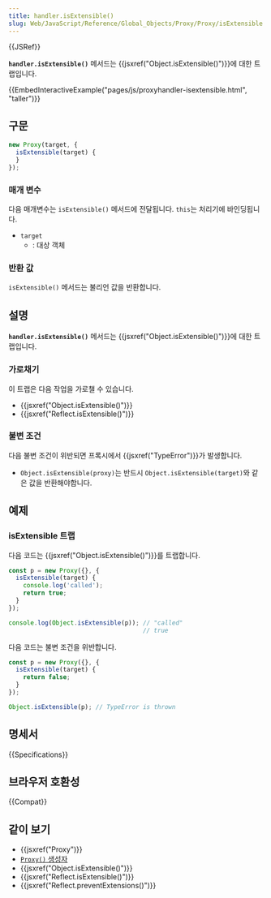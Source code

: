 ```yaml
---
title: handler.isExtensible()
slug: Web/JavaScript/Reference/Global_Objects/Proxy/Proxy/isExtensible
---
```


{{JSRef}}

**`handler.isExtensible()`** 메서드는 {{jsxref("Object.isExtensible()")}}에 대한 트랩입니다.

{{EmbedInteractiveExample("pages/js/proxyhandler-isextensible.html", "taller")}}

## 구문

```js
new Proxy(target, {
  isExtensible(target) {
  }
});
```

### 매개 변수

다음 매개변수는 `isExtensible()` 메서드에 전달됩니다. `this`는 처리기에 바인딩됩니다.

- `target`
  - : 대상 객체

### 반환 값

`isExtensible()` 메서드는 불리언 값을 반환합니다.

## 설명

**`handler.isExtensible()`** 메서드는 {{jsxref("Object.isExtensible()")}}에 대한 트랩입니다.

### 가로채기

이 트랩은 다음 작업을 가로챌 수 있습니다.

- {{jsxref("Object.isExtensible()")}}
- {{jsxref("Reflect.isExtensible()")}}

### 불변 조건

다음 불변 조건이 위반되면 프록시에서 {{jsxref("TypeError")}}가 발생합니다.

- `Object.isExtensible(proxy)`는 반드시 `Object.isExtensible(target)`와 같은 값을 반환해야합니다.

## 예제

### isExtensible 트랩

다음 코드는 {{jsxref("Object.isExtensible()")}}를 트랩합니다.

```js
const p = new Proxy({}, {
  isExtensible(target) {
    console.log('called');
    return true;
  }
});

console.log(Object.isExtensible(p)); // "called"
                                     // true
```

다음 코드는 불변 조건을 위반합니다.

```js example-bad
const p = new Proxy({}, {
  isExtensible(target) {
    return false;
  }
});

Object.isExtensible(p); // TypeError is thrown
```

## 명세서

{{Specifications}}

## 브라우저 호환성

{{Compat}}

## 같이 보기

- {{jsxref("Proxy")}}
- [`Proxy()` 생성자](/ko/docs/Web/JavaScript/Reference/Global_Objects/Proxy/Proxy)
- {{jsxref("Object.isExtensible()")}}
- {{jsxref("Reflect.isExtensible()")}}
- {{jsxref("Reflect.preventExtensions()")}}
